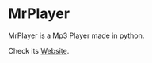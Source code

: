 # MrPlayer
MrPlayer is a Mp3 Player made in python.

Check its [Website](https://AkshatChauhan.github.io/MrPlayer).